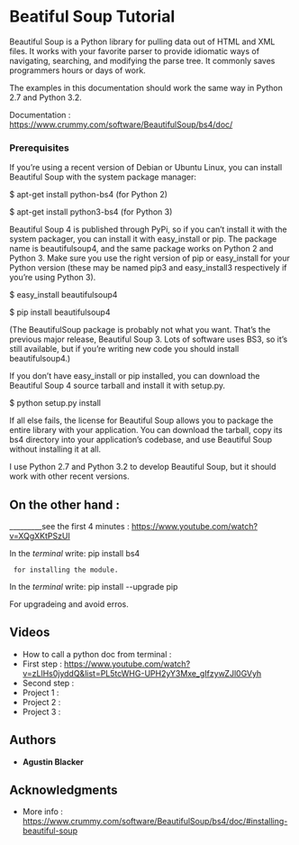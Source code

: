 # Beatiful Soup Tutorial

Beautiful Soup is a Python library for pulling data out of HTML and XML files. It works with your favorite parser to provide idiomatic ways of navigating, searching, and modifying the parse tree. It commonly saves programmers hours or days of work.

The examples in this documentation should work the same way in Python 2.7 and Python 3.2.

Documentation : https://www.crummy.com/software/BeautifulSoup/bs4/doc/


### Prerequisites
If you’re using a recent version of Debian or Ubuntu Linux, you can install Beautiful Soup with the system package manager:

$ apt-get install python-bs4 (for Python 2)

$ apt-get install python3-bs4 (for Python 3)

Beautiful Soup 4 is published through PyPi, so if you can’t install it with the system packager, you can install it with easy_install or pip. The package name is beautifulsoup4, and the same package works on Python 2 and Python 3. Make sure you use the right version of pip or easy_install for your Python version (these may be named pip3 and easy_install3 respectively if you’re using Python 3).

$ easy_install beautifulsoup4

$ pip install beautifulsoup4

(The BeautifulSoup package is probably not what you want. That’s the previous major release, Beautiful Soup 3. Lots of software uses BS3, so it’s still available, but if you’re writing new code you should install beautifulsoup4.)

If you don’t have easy_install or pip installed, you can download the Beautiful Soup 4 source tarball and install it with setup.py.

$ python setup.py install

If all else fails, the license for Beautiful Soup allows you to package the entire library with your application. You can download the tarball, copy its bs4 directory into your application’s codebase, and use Beautiful Soup without installing it at all.

I use Python 2.7 and Python 3.2 to develop Beautiful Soup, but it should work with other recent versions.

## On the other hand :
_________see the first 4 minutes : https://www.youtube.com/watch?v=XQgXKtPSzUI

  In the *terminal* write:
    pip install bs4

     for installing the module.

  In the *terminal* write:
    pip install --upgrade pip 

For upgradeing and avoid erros.

## Videos
- How to call a python doc from terminal : 
- First step : https://www.youtube.com/watch?v=zLlHs0jyddQ&list=PL5tcWHG-UPH2yY3Mxe_gIfzywZJl0GVyh
- Second step : 
- Project 1 : 
- Project 2 :
- Project 3 : 
## Authors

* **Agustin Blacker** 

## Acknowledgments

* More info : https://www.crummy.com/software/BeautifulSoup/bs4/doc/#installing-beautiful-soup
